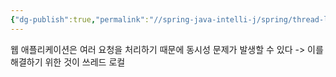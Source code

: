 ```yaml
---
{"dg-publish":true,"permalink":"//spring-java-intelli-j/spring/thread-local/","dgPassFrontmatter":true}
---
```



웹 애플리케이션은 여러 요청을 처리하기 때문에 동시성 문제가 발생할 수 있다
-> 이를 해결하기 위한 것이 쓰레드 로컬